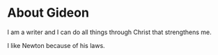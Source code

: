 # About Gideon

I am a writer and I can do all things through Christ that strengthens me.

I like Newton because of his laws.
